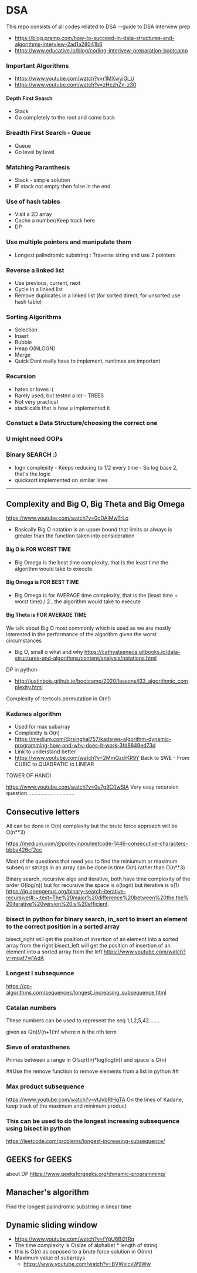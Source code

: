 # DSA
This repo consists of all codes related to DSA --guide to DSA interview prep
- https://blog.pramp.com/how-to-succeed-in-data-structures-and-algorithms-interview-2ad1a28041b6
- https://www.educative.io/blog/coding-interivew-preparation-bootcamp

### Important Algorithms
- https://www.youtube.com/watch?v=r1MXwyiGi_U
- https://www.youtube.com/watch?v=zHczhZn-z30
#### Depth First Search 
   - Stack
   - Go completely to the root and come back
### Breadth First Search - Queue
   - Queue
   - Go level by level
### Matching Paranthesis
  - Stack - simple solution
  - IF stack not empty then false in the end
### Use of hash tables
  - Visit a 2D array
  - Cache a number/Keep track here
  - DP
### Use multiple pointers and manipulate them
   - Longest palindromic substring : Traverse string and use 2 pointers 
### Reverse a linked list
   - Use previous, current, next 
   - Cycle in a linked list
   - Remove duplicates in a linked list (for sorted direct, for unsorted use hash table)

### Sorting Algorithms
   - Selection
   - Insert
   - Bubble
   - Heap
   O(NLOGN)
   - Merge
   - Quick
Dont really have to implement, runtimes are important

### Recursion
- hates or loves :(
- Rarely used, but tested a lot - TREES
- Not very practical
- stack calls that is how u implemented it

### Constuct a Data Structure/choosing the correct one

### U might need OOPs

### Binary SEARCH :)
 - logn complexity - Keeps reducing to 1/2 every time - So log base 2, that's the logic
 - quicksort implemented on similar lines

----------------------------------------------------------------------------------------------------------
## Complexity and Big O, Big Theta and Big Omega

https://www.youtube.com/watch?v=0oDAlMwTrLo
- Basically Big O notation is an upper bound that limits or always is greater than the function taken into consideration 
#### Big O is FOR WORST TIME
- Big Omega is the best time complexity, that is the least time the algorithm would take to execute
#### Big Omega is FOR BEST TIME
- Big Omega is for AVERAGE time complexity, that is the (least time + worst time) / 2 , the algorithm would take to execute
#### Big Theta is FOR AVERAGE TIME

We talk about Big O most commonly which is used as we are mostly interested in the performance of the algorithm given the worst circumstances

- Big O, small o what and why
https://cathyatseneca.gitbooks.io/data-structures-and-algorithms/content/analysis/notations.html

DP in python
- http://justinbois.github.io/bootcamp/2020/lessons/l33_algorithmic_complexity.html

Complexity of itertools.permutation in O(n!)
### Kadanes algorithm ###

- Used for max subarray
- Complexity is O(n)
- https://medium.com/@rsinghal757/kadanes-algorithm-dynamic-programming-how-and-why-does-it-work-3fd8849ed73d
- Link to understand better
- https://www.youtube.com/watch?v=2MmGzdiKR9Y Back to SWE - From CUBIC to QUADRATIC to LINEAR 


TOWER OF HANOI

https://www.youtube.com/watch?v=0u7g9C0wSIA
Very easy recursion question................................

## Consecutive letters ##
All can be done in O(n) complexity but the brute force approach will be O(n**3)

https://medium.com/@poitevinpm/leetcode-1446-consecutive-characters-bbba426cf2cc

Most of the questions that need you to find the miniumum or maximum subseq or strings in an array can be done in time O(n) rather than O(n**3)


Binary search, recursive algo and iterative, both have time complexity of the order O(log(n)) but for recursive the space is o(logn) but iterative is o(1)
https://iq.opengenus.org/binary-search-iterative-recursive/#:~:text=The%20major%20difference%20between%20the,the%20iterative%20version%20is%20efficient.

### bisect in python for binary search,  in_sort to insert an element to the correct position in a sorted array ###
bisect_right will get the position of insertion of an element into a sorted array from the right
bisect_left will get the position of insertion of an element into a sorted array from the left
https://www.youtube.com/watch?v=mqaf7vj1AdA

### Longest I subsequence ###
https://cp-algorithms.com/sequences/longest_increasing_subsequence.html 

### Catalan numbers ###

These numbers can be used to represent the seq 1,1,2,5,42.......

given as (2n)!/(n+1)!n! where n is the nth term

### Sieve of eratosthenes ###
Primes between a range in O(sqrt(n)*log(log(n)) and space is O(n)


##Use the remove function to remove elements from a list in python ##
### Max product subsequence ##
https://www.youtube.com/watch?v=vtJvbRlHqTA
On the lines of Kadane, keep track of the maximum and minimum product


### This can be used to do the longest increasing subsequence using bisect in python ##

https://leetcode.com/problems/longest-increasing-subsequence/

## GEEKS for GEEKS
about DP
https://www.geeksforgeeks.org/dynamic-programming/

## Manacher's algorithm
Find the longest palindromic substring in linear time

## Dynamic sliding window
- https://www.youtube.com/watch?v=fYgU6Bi2fRg
- The time complexity is O(size of alphabet * length of string
- this is O(n) as opposed to a brute force solution in O(nm)
- Maximum value of subarrays 
   - https://www.youtube.com/watch?v=BVWxlcxW9Ww
